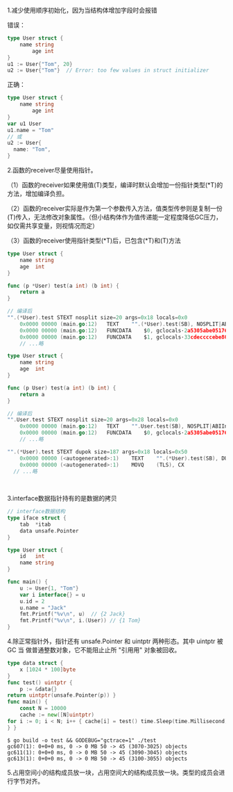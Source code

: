 1.减少使用顺序初始化，因为当结构体增加字段时会报错

错误：

```go
type User struct {
    name string
		age int 
}
u1 := User{"Tom", 20}
u2 := User{"Tom"}  // Error: too few values in struct initializer
```

正确：

```go
type User struct {
    name string
		age int 
}
var u1 User
u1.name = "Tom"
// 或
u2 := User{
  name: "Tom",
}
```



2.函数的receiver尽量使用指针。

（1）函数的receiver如果使用值(T)类型，编译时默认会增加一份指针类型(\*T)的方法，增加编译负担。

（2）函数的receiver实际是作为第一个参数传入方法，值类型传参则是复制一份(T)传入，无法修改对象属性。（但小结构体作为值传递能一定程度降低GC压力，如仅需共享变量，则视情况而定）

（3）函数的receiver使用指针类型(\*T)后，已包含(\*T)和(T)方法

```go
type User struct {
	name string
	age  int
}

func (p *User) test(a int) (b int) {
	return a
}

// 编译后
"".(*User).test STEXT nosplit size=20 args=0x18 locals=0x0
	0x0000 00000 (main.go:12)	TEXT	"".(*User).test(SB), NOSPLIT|ABIInternal, $0-24
	0x0000 00000 (main.go:12)	FUNCDATA	$0, gclocals·2a5305abe05176240e61b8620e19a815(SB)
	0x0000 00000 (main.go:12)	FUNCDATA	$1, gclocals·33cdeccccebe80329f1fdbee7f5874cb(SB)
	// ...略

```



```go
type User struct {
	name string
	age  int
}

func (p User) test(a int) (b int) {
	return a
}

// 编译后
"".User.test STEXT nosplit size=20 args=0x28 locals=0x0
	0x0000 00000 (main.go:12)	TEXT	"".User.test(SB), NOSPLIT|ABIInternal, $0-40
	0x0000 00000 (main.go:12)	FUNCDATA	$0, gclocals·2a5305abe05176240e61b8620e19a815(SB)
	// ...略

"".(*User).test STEXT dupok size=187 args=0x18 locals=0x50
	0x0000 00000 (<autogenerated>:1)	TEXT	"".(*User).test(SB), DUPOK|WRAPPER|ABIInternal, $80-24
	0x0000 00000 (<autogenerated>:1)	MOVQ	(TLS), CX
  // ...略
                                                            
                                                         
```



3.interface数据指针持有的是数据的拷贝

```go
// interface数据结构
type iface struct {
	tab  *itab
	data unsafe.Pointer
}
```

```go
type User struct {
	id   int
	name string
}

func main() {
	u := User{1, "Tom"}
	var i interface{} = u
	u.id = 2
	u.name = "Jack"
	fmt.Printf("%v\n", u)  // {2 Jack}
	fmt.Printf("%v\n", i.(User)) // {1 Tom}
}
```



4.除正常指针外，指针还有 unsafe.Pointer 和 uintptr 两种形态。其中 uintptr 被 GC 当 做普通整数对象，它不能阻⽌止所 "引⽤用" 对象被回收。

```go
type data struct {
    x [1024 * 100]byte
}
func test() uintptr {
    p := &data{}
return uintptr(unsafe.Pointer(p)) }
func main() {
    const N = 10000
    cache := new([N]uintptr)
for i := 0; i < N; i++ { cache[i] = test() time.Sleep(time.Millisecond)
} }
```

```shell
$ go build -o test && GODEBUG="gctrace=1" ./test
gc607(1): 0+0+0 ms, 0 -> 0 MB 50 -> 45 (3070-3025) objects 
gc611(1): 0+0+0 ms, 0 -> 0 MB 50 -> 45 (3090-3045) objects 
gc613(1): 0+0+0 ms, 0 -> 0 MB 50 -> 45 (3100-3055) objects
```



5.占用空间小的结构成员放一块，占用空间大的结构成员放一块。类型的成员会进行字节对齐。

